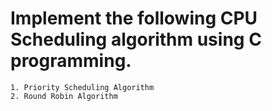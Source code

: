# Implement the following CPU Scheduling algorithm using C programming.

    1. Priority Scheduling Algorithm
    2. Round Robin Algorithm
